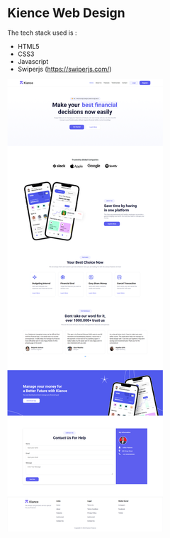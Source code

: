 # Kience Web Design

The tech stack used is :
- HTML5
- CSS3
- Javascript
- Swiperjs (https://swiperjs.com/)

![Screen Shot](https://github.com/aditiaprabowo3/Kiance/blob/main/assets/ss.png)
